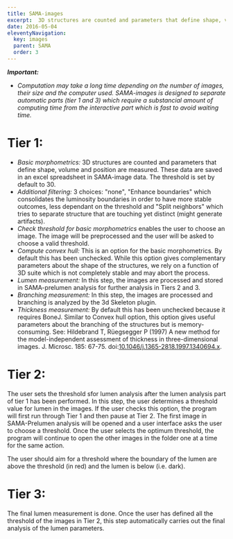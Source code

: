 ```yaml
---
title: SAMA-images
excerpt:  3D structures are counted and parameters that define shape, volume and position are measured.
date: 2016-05-04
eleventyNavigation:
  key: images
  parent: SAMA
  order: 3
---
```


_**Important:**_

*   _Computation may take a long time depending on the number of images, their size and the computer used. SAMA-images is designed to separate automatic parts (tier 1 and 3) which require a substancial amount of computing time from the interactive part which is fast to avoid waiting time._

# Tier 1:

*   *Basic morphometrics:* 3D structures are counted and parameters that define shape, volume and position are measured. These data are saved in an excel spreadsheet in SAMA-image data. The threshold is set by default to 30.
*   *Additional filtering:* 3 choices: "none", "Enhance boundaries" which consolidates the luminosity boundaries in order to have more stable outcomes, less dependant on the threshold and "Split neighbors" which tries to separate structure that are touching yet distinct (might generate artifacts).
*   *Check threshold for basic morphometrics* enables the user to choose an image. The image will be preprocessed and the user will be asked to choose a valid threshold.
*   *Compute convex hull:* This is an option for the basic morphometrics. By default this has been unchecked. While this option gives complementary parameters about the shape of the structures, we rely on a function of 3D suite which is not completely stable and may abort the process.
*   *Lumen measurement:* In this step, the images are processed and stored in SAMA-prelumen analysis for further analysis in Tiers 2 and 3.
*   *Branching measurement:* In this step, the images are processed and branching is analyzed by the 3d Skeleton plugin.
*   *Thickness measurement:* By default this has been unchecked because it requires BoneJ. Similar to Convex hull option, this option gives useful parameters about the branching of the structures but is memory-consuming. See: Hildebrand T, Rüegsegger P (1997) A new method for the model-independent assessment of thickness in three-dimensional images. J. Microsc. 185: 67-75\. doi:[10.1046/j.1365-2818.1997.1340694.x](http://dx.doi.org/10.1046/j.1365-2818.1997.1340694.x).

# Tier 2:

The user sets the threshold sfor lumen analysis after the lumen analysis part of tier 1 has been performed. In this step, the user determines a threshold value for lumen in the images. If the user checks this option, the program will first run through Tier 1 and then pause at Tier 2\. The first image in SAMA-Prelumen analysis will be opened and a user interface asks the user to choose a threshold. Once the user selects the optimum threshold, the program will continue to open the other images in the folder one at a time for the same action.

The user should aim for a threshold where the boundary of the lumen are above the threshold (in red) and the lumen is below (i.e. dark).

# Tier 3:

The final lumen measurement is done. Once the user has defined all the threshold of the images in Tier 2, this step automatically carries out the final analysis of the lumen parameters.
